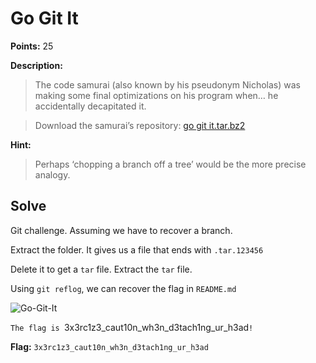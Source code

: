 # Go Git It
**Points:** 25

**Description:**
>The code samurai (also known by his pseudonym Nicholas) was making some final optimizations on his program when… he accidentally decapitated it.

>Download the samurai’s repository: [go git it.tar.bz2](https://github.com/dumblole/CTF-Writeups/blob/master/PACTF-2018/Go-Git-It-25/go_git_it.tar.427f1b62f4aa.bz2)

**Hint:**
>Perhaps ‘chopping a branch off a tree’ would be the more precise analogy.


## Solve
Git challenge. Assuming we have to recover a branch.

Extract the folder. It gives us a file that ends with `.tar.123456`

Delete it to get a `tar` file. Extract the `tar` file.

Using `git reflog`, we can recover the flag in `README.md`

![Go-Git-It](https://github.com/dumblole/CTF-Writeups/blob/master/PACTF-2018/images/gogitit.PNG)

`The flag is `3x3rc1z3_caut10n_wh3n_d3tach1ng_ur_h3ad`!`

**Flag:** `3x3rc1z3_caut10n_wh3n_d3tach1ng_ur_h3ad`

